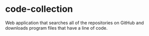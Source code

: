 # code-collection
Web application that searches all of the repositories on GitHub and downloads program files that have a line of code. 
